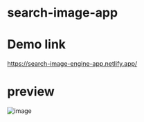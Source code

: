 # search-image-app

# Demo link
https://search-image-engine-app.netlify.app/

# preview
![image](https://github.com/sohelshaikh74/image-search-app/assets/118370019/f5a629c3-da42-457c-9d07-70c5538717ff)
